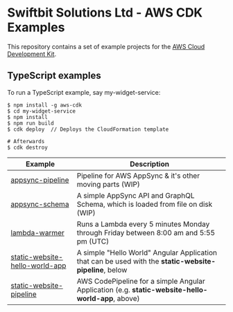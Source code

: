# Swiftbit Solutions Ltd - AWS CDK Examples

This repository contains a set of example projects for the [AWS Cloud Development
Kit](https://github.com/awslabs/aws-cdk).

## TypeScript examples

To run a TypeScript example, say my-widget-service:

```
$ npm install -g aws-cdk
$ cd my-widget-service
$ npm install
$ npm run build
$ cdk deploy  // Deploys the CloudFormation template

# Afterwards
$ cdk destroy
```

| Example | Description |
|---------|-------------|
| [appsync-pipeline](https://github.com/swiftbitdotco/swiftbit-aws-cdk-examples/tree/master/appsync-pipeline/) | Pipeline for AWS AppSync & it's other moving parts (WIP)  |
| [appsync-schema](https://github.com/swiftbitdotco/swiftbit-aws-cdk-examples/tree/master/appsync-schema/) | A simple AppSync API and GraphQL Schema, which is loaded from file on disk (WIP)  |
| [lambda-warmer](https://github.com/swiftbitdotco/swiftbit-aws-cdk-examples/tree/master/lambda-warmer/) | Runs a Lambda every 5 minutes Monday through Friday between 8:00 am and 5:55 pm (UTC)  |
| [static-website-hello-world-app](https://github.com/swiftbitdotco/swiftbit-aws-cdk-examples/tree/master/static-website-hello-world-app/) | A simple "Hello World" Angular Application that can be used with the **static-website-pipeline**, below |
| [static-website-pipeline](https://github.com/swiftbitdotco/swiftbit-aws-cdk-examples/tree/master/static-website-pipeline/) | AWS CodePipeline for a simple Angular Application (e.g. **static-website-hello-world-app**, above) |


